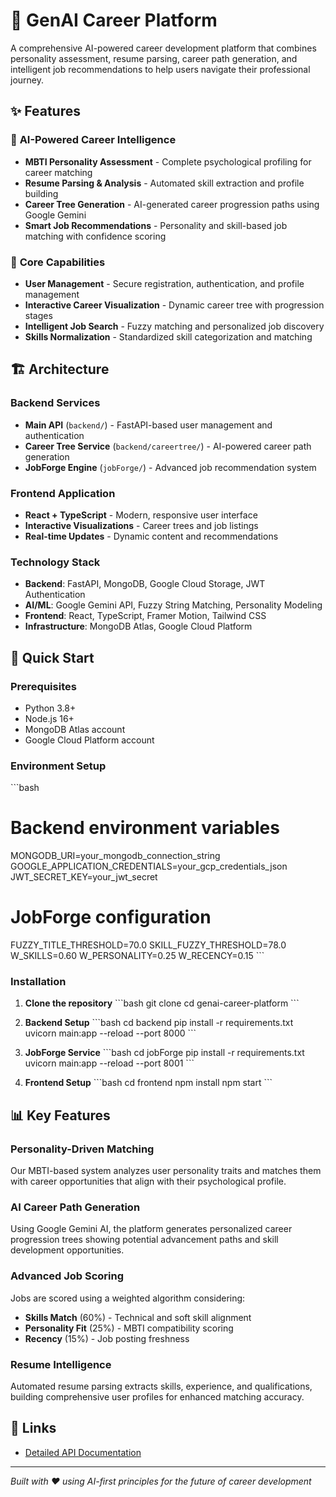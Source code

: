 # 🚀 GenAI Career Platform

A comprehensive AI-powered career development platform that combines personality assessment, resume parsing, career path generation, and intelligent job recommendations to help users navigate their professional journey.

## ✨ Features

### 🧠 **AI-Powered Career Intelligence**
- **MBTI Personality Assessment** - Complete psychological profiling for career matching
- **Resume Parsing & Analysis** - Automated skill extraction and profile building
- **Career Tree Generation** - AI-generated career progression paths using Google Gemini
- **Smart Job Recommendations** - Personality and skill-based job matching with confidence scoring

### 🎯 **Core Capabilities**
- **User Management** - Secure registration, authentication, and profile management
- **Interactive Career Visualization** - Dynamic career tree with progression stages
- **Intelligent Job Search** - Fuzzy matching and personalized job discovery
- **Skills Normalization** - Standardized skill categorization and matching

## 🏗️ Architecture

### Backend Services
- **Main API** (`backend/`) - FastAPI-based user management and authentication
- **Career Tree Service** (`backend/careertree/`) - AI-powered career path generation
- **JobForge Engine** (`jobForge/`) - Advanced job recommendation system

### Frontend Application
- **React + TypeScript** - Modern, responsive user interface
- **Interactive Visualizations** - Career trees and job listings
- **Real-time Updates** - Dynamic content and recommendations

### Technology Stack
- **Backend**: FastAPI, MongoDB, Google Cloud Storage, JWT Authentication
- **AI/ML**: Google Gemini API, Fuzzy String Matching, Personality Modeling
- **Frontend**: React, TypeScript, Framer Motion, Tailwind CSS
- **Infrastructure**: MongoDB Atlas, Google Cloud Platform

## 🚀 Quick Start

### Prerequisites
- Python 3.8+
- Node.js 16+
- MongoDB Atlas account
- Google Cloud Platform account

### Environment Setup
\`\`\`bash
# Backend environment variables
MONGODB_URI=your_mongodb_connection_string
GOOGLE_APPLICATION_CREDENTIALS=your_gcp_credentials_json
JWT_SECRET_KEY=your_jwt_secret

# JobForge configuration
FUZZY_TITLE_THRESHOLD=70.0
SKILL_FUZZY_THRESHOLD=78.0
W_SKILLS=0.60
W_PERSONALITY=0.25
W_RECENCY=0.15
\`\`\`

### Installation

1. **Clone the repository**
\`\`\`bash
git clone <repository-url>
cd genai-career-platform
\`\`\`

2. **Backend Setup**
\`\`\`bash
cd backend
pip install -r requirements.txt
uvicorn main:app --reload --port 8000
\`\`\`

3. **JobForge Service**
\`\`\`bash
cd jobForge
pip install -r requirements.txt
uvicorn main:app --reload --port 8001
\`\`\`

4. **Frontend Setup**
\`\`\`bash
cd frontend
npm install
npm start
\`\`\`

## 📊 Key Features

### Personality-Driven Matching
Our MBTI-based system analyzes user personality traits and matches them with career opportunities that align with their psychological profile.

### AI Career Path Generation
Using Google Gemini AI, the platform generates personalized career progression trees showing potential advancement paths and skill development opportunities.

### Advanced Job Scoring
Jobs are scored using a weighted algorithm considering:
- **Skills Match** (60%) - Technical and soft skill alignment
- **Personality Fit** (25%) - MBTI compatibility scoring
- **Recency** (15%) - Job posting freshness

### Resume Intelligence
Automated resume parsing extracts skills, experience, and qualifications, building comprehensive user profiles for enhanced matching accuracy.

## 🔗 Links

- [Detailed API Documentation](API_DOCUMENTATION.md)

---

*Built with ❤️ using AI-first principles for the future of career development*
